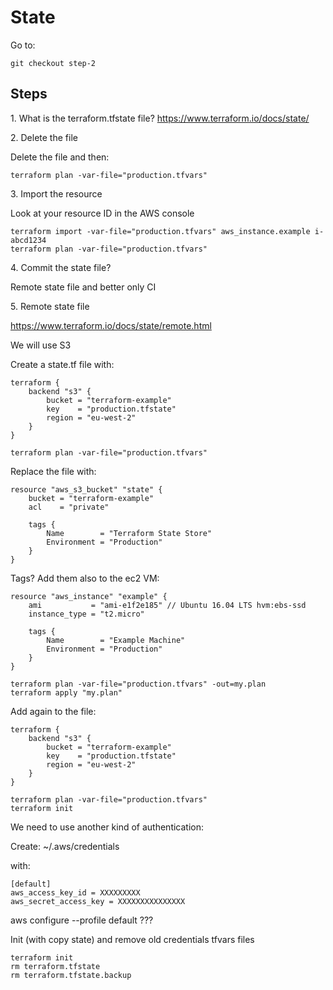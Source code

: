 # State

Go to:

```
git checkout step-2
```

## Steps

1\. What is the terraform.tfstate file?
https://www.terraform.io/docs/state/

2\. Delete the file

Delete the file and then:

```
terraform plan -var-file="production.tfvars"
```

3\. Import the resource

Look at your resource ID in the AWS console

```
terraform import -var-file="production.tfvars" aws_instance.example i-abcd1234
terraform plan -var-file="production.tfvars"
```

4\. Commit the state file?

Remote state file and better only CI

5\. Remote state file

https://www.terraform.io/docs/state/remote.html

We will use S3

Create a state.tf file with:

```
terraform {
    backend "s3" {
        bucket = "terraform-example"
        key    = "production.tfstate"
        region = "eu-west-2"
    }
}
```

```
terraform plan -var-file="production.tfvars"
```

Replace the file with:

```
resource "aws_s3_bucket" "state" {
    bucket = "terraform-example"
    acl    = "private"

    tags {
        Name        = "Terraform State Store"
        Environment = "Production"
    }
}
```

Tags? Add them also to the ec2 VM:

```
resource "aws_instance" "example" {
    ami           = "ami-e1f2e185" // Ubuntu 16.04 LTS hvm:ebs-ssd
    instance_type = "t2.micro"

    tags {
        Name        = "Example Machine"
        Environment = "Production"
    }
}
```

```
terraform plan -var-file="production.tfvars" -out=my.plan
terraform apply "my.plan"
```

Add again to the file:

```
terraform {
    backend "s3" {
        bucket = "terraform-example"
        key    = "production.tfstate"
        region = "eu-west-2"
    }
}
```

```
terraform plan -var-file="production.tfvars"
terraform init
```

We need to use another kind of authentication:

Create: ~/.aws/credentials

with:
```
[default]
aws_access_key_id = XXXXXXXXX
aws_secret_access_key = XXXXXXXXXXXXXXX
```
aws configure --profile default ???

Init (with copy state) and remove old credentials tfvars files

```
terraform init
rm terraform.tfstate
rm terraform.tfstate.backup
```
